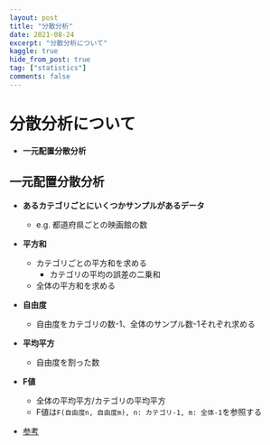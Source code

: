 ```yaml
---
layout: post
title: "分散分析"
date: 2021-08-24
excerpt: "分散分析について"
kaggle: true
hide_from_post: true
tag: ["statistics"]
comments: false
---
```


# 分散分析について
 - **一元配置分散分析**

## 一元配置分散分析
 - **あるカテゴリごとにいくつかサンプルがあるデータ**
   - e.g. 都道府県ごとの映画館の数
 - **平方和**
   - カテゴリごとの平方和を求める
	 - カテゴリの平均の誤差の二乗和
   - 全体の平方和を求める
 - **自由度**
   - 自由度をカテゴリの数-1、全体のサンプル数-1それぞれ求める
 - **平均平方**
   - 自由度を割った数
 - **F値**
   - 全体の平均平方/カテゴリの平均平方
   - F値は`F(自由度n, 自由度m), n: カテゴリ-1, m: 全体-1`を参照する


 - [参考](https://bellcurve.jp/statistics/course/10006.html)
